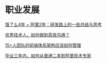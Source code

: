 # 职业发展

[饿了么4年 + 阿里2年：研发路上的一些总结与思考](https://developer.aliyun.com/article/766715)

[优秀技术人，如何做到高效沟通？](https://developer.aliyun.com/article/768253)

[15+人团队的前端体系架构应该如何管理](https://mp.weixin.qq.com/s/BP00CNhf7qhVQh8r30tfaA)

[毕业三年内，如何从普通二本到阿里技术专家](https://maimai.cn/article/detail?fid=1601851151&efid=inDjuIcoLsR1EyDj6BY4DQ)

